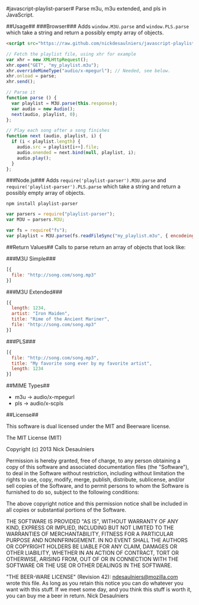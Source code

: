 #javascript-playlist-parser#
Parse m3u, m3u extended, and pls in JavaScript.

##Usage##
###Browser###
Adds `window.M3U.parse` and `window.PLS.parse` which take a string and return
a possibly empty array of objects.

```html
<script src="https://raw.github.com/nickdesaulniers/javascript-playlist-parser/master/lib/parser.js"></script>
```

```javascript
// Fetch the playlist file, using xhr for example
var xhr = new XMLHttpRequest();
xhr.open("GET", "my_playlist.m3u");
xhr.overrideMimeType("audio/x-mpegurl"); // Needed, see below.
xhr.onload = parse;
xhr.send();

// Parse it
function parse () {
  var playlist = M3U.parse(this.response);
  var audio = new Audio();
  next(audio, playlist, 0);
};

// Play each song after a song finishes
function next (audio, playlist, i) {
  if (i < playlist.length) {
    audio.src = playlist[i++].file;
    audio.onended = next.bind(null, playlist, i);
    audio.play();
  }
};
```

###Node.js###
Adds `require('playlist-parser').M3U.parse` and
`require('playlist-parser').PLS.parse` which take a string and return
a possibly empty array of objects.

`npm install playlist-parser`
```javascript
var parsers = require("playlist-parser");
var M3U = parsers.M3U;

var fs = require("fs");
var playlist = M3U.parse(fs.readFileSync("my_playlist.m3u", { encodeing: "utf8" }));
```
##Return Values##
Calls to parse return an array of objects that look like:

###M3U Simple###
```javascript
[{
  file: "http://song.com/song.mp3"
}]
```

###M3U Extended###
```javascript
[{
  length: 1234,
  artist: "Iron Maiden",
  title: "Rime of the Ancient Mariner",
  file: "http://song.com/song.mp3"
}]
```

###PLS###
```javascript
[{
  file: "http://song.com/song.mp3",
  title: "My favorite song ever by my favorite artist",
  length: 1234
}]
```

##MIME Types##
* m3u -> audio/x-mpegurl
* pls -> audio/x-scpls

##License##

This software is dual licensed under the MIT and Beerware license.

The MIT License (MIT)

Copyright (c) 2013 Nick Desaulniers

Permission is hereby granted, free of charge, to any person obtaining a copy of
this software and associated documentation files (the "Software"), to deal in
the Software without restriction, including without limitation the rights to
use, copy, modify, merge, publish, distribute, sublicense, and/or sell copies of
the Software, and to permit persons to whom the Software is furnished to do so,
subject to the following conditions:

The above copyright notice and this permission notice shall be included in all
copies or substantial portions of the Software.

THE SOFTWARE IS PROVIDED "AS IS", WITHOUT WARRANTY OF ANY KIND, EXPRESS OR
IMPLIED, INCLUDING BUT NOT LIMITED TO THE WARRANTIES OF MERCHANTABILITY, FITNESS
FOR A PARTICULAR PURPOSE AND NONINFRINGEMENT. IN NO EVENT SHALL THE AUTHORS OR
COPYRIGHT HOLDERS BE LIABLE FOR ANY CLAIM, DAMAGES OR OTHER LIABILITY, WHETHER
IN AN ACTION OF CONTRACT, TORT OR OTHERWISE, ARISING FROM, OUT OF OR IN
CONNECTION WITH THE SOFTWARE OR THE USE OR OTHER DEALINGS IN THE SOFTWARE.

"THE BEER-WARE LICENSE" (Revision 42):
<ndesaulniers@mozilla.com> wrote this file. As long as you retain this
notice you can do whatever you want with this stuff. If we meet some day,
and you think this stuff is worth it, you can buy me a beer in return.
Nick Desaulniers

